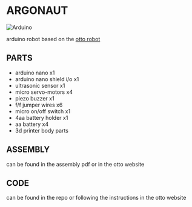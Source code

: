 # ARGONAUT
![Arduino](https://img.shields.io/badge/-Arduino-00979D?style=for-the-badge&logo=Arduino&logoColor=white)

arduino robot based on the [otto robot](https://www.ottodiy.com/)

## PARTS
- arduino nano x1
- arduino nano shield i/o x1
- ultrasonic sensor x1
- micro servo-motors x4
- piezo buzzer x1
- f/f jumper wires x6
- micro on/off switch x1
- 4aa battery holder x1
- aa battery x4
- 3d printer body parts

## ASSEMBLY
can be found in the assembly pdf or in the otto website


## CODE
can be found in the repo or following the instructions in the otto website
